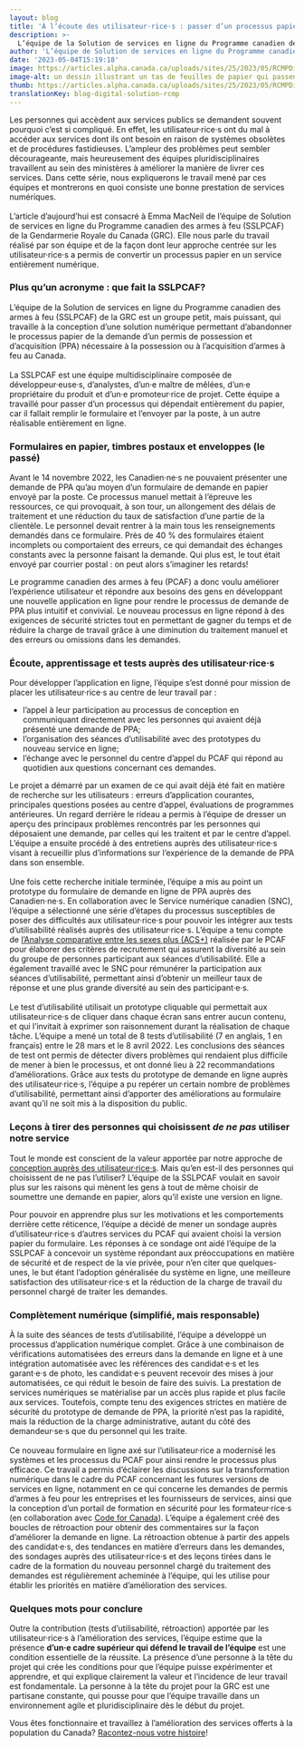 ```yaml
---
layout: blog
title: 'À l’écoute des utilisateur·rice·s : passer d’un processus papier à un service numérique'
description: >-
  L’équipe de la Solution de services en ligne du Programme canadien des armes à feu de la GRC discute de ses travaux en cours et de la façon dont elle a appliqué une approche axée sur les utilisateur·rice·s pour transformer un processus sur papier en un service entièrement numérique.
author: 'L’équipe de Solution de services en ligne du Programme canadien des armes à feu (SSLPCAF) de la GRC'
date: '2023-05-04T15:19:18'
image: https://articles.alpha.canada.ca/uploads/sites/25/2023/05/RCMPDigitalServicesBlog_Blog_Post_FR-scaled.jpg
image-alt: un dessin illustrant un tas de feuilles de papier qui passent d’un dossier à un système numérique dans un ordinateur portable.
thumb: https://articles.alpha.canada.ca/uploads/sites/25/2023/05/RCMPDigitalServicesBlog_Blog_Post_FR-scaled.jpg
translationKey: blog-digital-solution-rcmp
---
```


<p>Les personnes qui accèdent aux services publics se demandent souvent pourquoi c’est si compliqué. En effet, les utilisateur·rice·s ont du mal à accéder aux services dont ils ont besoin en raison de systèmes obsolètes et de procédures fastidieuses. L’ampleur des problèmes peut sembler décourageante, mais heureusement des équipes pluridisciplinaires travaillent au sein des ministères à améliorer la manière de livrer ces services. Dans cette série, nous expliquerons le travail mené par ces équipes et montrerons en quoi consiste une bonne prestation de services numériques.<br><br>L’article d’aujourd’hui est consacré à Emma MacNeil de l’équipe de Solution de services en ligne du Programme canadien des armes à feu (SSLPCAF) de la Gendarmerie Royale du Canada (GRC). Elle nous parle du travail réalisé par son équipe et de la façon dont leur approche centrée sur les utilisateur·rice·s a permis de convertir un processus papier en un service entièrement numérique.</p>



<h3 id="h-plus-qu-un-acronyme-que-fait-la-sslpcaf"><strong>Plus qu’un acronyme : que fait la SSLPCAF?</strong></h3>



<p>L’équipe de la Solution de services en ligne du Programme canadien des armes à feu (SSLPCAF) de la GRC est un groupe petit, mais puissant, qui travaille à la conception d’une solution numérique permettant d’abandonner le processus papier de la demande d’un permis de possession et d’acquisition (PPA) nécessaire à la possession ou à l’acquisition d’armes à feu au Canada.<br><br>La SSLPCAF est une équipe multidisciplinaire composée de développeur·euse·s, d’analystes, d’un·e maître de mêlées, d’un·e propriétaire du produit et d’un·e promoteur·rice de projet. Cette équipe a travaillé pour passer d’un processus qui dépendait entièrement du papier, car il fallait remplir le formulaire et l’envoyer par la poste, à un autre réalisable entièrement en ligne.</p>



<h3 id="h-formulaires-en-papier-timbres-postaux-et-enveloppes-le-passe"><strong>Formulaires en papier, timbres postaux et enveloppes (le passé)</strong></h3>



<p>Avant le 14 novembre 2022, les Canadien·ne·s ne pouvaient présenter une demande de PPA qu’au moyen d’un formulaire de demande en papier envoyé par la poste. Ce processus manuel mettait à l’épreuve les ressources, ce qui provoquait, à son tour, un allongement des délais de traitement et une réduction du taux de satisfaction d’une partie de la clientèle. Le personnel devait rentrer à la main tous les renseignements demandés dans ce formulaire. Près de 40 % des formulaires étaient incomplets ou comportaient des erreurs, ce qui demandait des échanges constants avec la personne faisant la demande. Qui plus est, le tout était envoyé par courrier postal : on peut alors s’imaginer les retards!</p>



<p>Le programme canadien des armes à feu (PCAF) a donc voulu améliorer l’expérience utilisateur et répondre aux besoins des gens en développant une nouvelle application en ligne pour rendre le processus de demande de PPA plus intuitif et convivial. Le nouveau processus en ligne répond à des exigences de sécurité strictes tout en permettant de gagner du temps et de réduire la charge de travail grâce à une diminution du traitement manuel et des erreurs ou omissions dans les demandes.</p>



<h3 id="h-ecoute-apprentissage-et-tests-aupres-des-utilisateur-rice-s"><strong>Écoute, apprentissage et tests auprès des utilisateur·rice·s</strong></h3>



<p>Pour développer l’application en ligne, l’équipe s’est donné pour mission de placer les utilisateur·rice·s au centre de leur travail par :&nbsp;</p>



<ul>
<li>l’appel à leur participation au processus de conception en communiquant directement avec les personnes qui avaient déjà présenté une demande de PPA;</li>



<li>l’organisation des séances d’utilisabilité avec des prototypes du nouveau service en ligne;</li>



<li>l’échange avec le personnel du centre d’appel du PCAF qui répond au quotidien aux questions concernant ces demandes.</li>
</ul>



<p>Le projet a démarré par un examen de ce qui avait déjà été fait en matière de recherche sur les utilisateurs : erreurs d’application courantes, principales questions posées au centre d’appel, évaluations de programmes antérieures. Un regard derrière le rideau a permis à l’équipe de dresser un aperçu des principaux problèmes rencontrés par les personnes qui déposaient une demande, par celles qui les traitent et par le centre d’appel. L’équipe a ensuite procédé à des entretiens auprès des utilisateur·rice·s visant à recueillir plus d’informations sur l’expérience de la demande de PPA dans son ensemble.<br><br>Une fois cette recherche initiale terminée, l’équipe a mis au point un prototype du formulaire de demande en ligne de PPA auprès des Canadien·ne·s. En collaboration avec le Service numérique canadien (SNC), l’équipe a sélectionné une série d’étapes du processus susceptibles de poser des difficultés aux utilisateur·rice·s pour pouvoir les intégrer aux tests d’utilisabilité réalisés auprès des utilisateur·rice·s. L’équipe a tenu compte de <a href="https://femmes-egalite-genres.canada.ca/fr/analyse-comparative-entre-sexes-plus/est-analyse-comparative-entre-sexes-plus.html" target="_blank" rel="noreferrer noopener">l’Analyse comparative entre les sexes plus (ACS+)</a> réalisée par le PCAF pour élaborer des critères de recrutement qui assurent la diversité au sein du groupe de personnes participant aux séances d’utilisabilité. Elle a également travaillé avec le SNC pour rémunérer la participation aux séances d’utilisabilité, permettant ainsi d’obtenir un meilleur taux de réponse et une plus grande diversité au sein des participant·e·s.<br><br>Le test d’utilisabilité utilisait un prototype cliquable qui permettait aux utilisateur·rice·s de cliquer dans chaque écran sans entrer aucun contenu, et qui l’invitait à exprimer son raisonnement durant la réalisation de chaque tâche. L’équipe a mené un total de 8 tests d’utilisabilité (7 en anglais, 1 en français) entre le 28 mars et le 8 avril 2022. Les conclusions des séances de test ont permis de détecter divers problèmes qui rendaient plus difficile de mener à bien le processus, et ont donné lieu à 22 recommandations d’améliorations. Grâce aux tests du prototype de demande en ligne auprès des utilisateur·rice·s, l’équipe a pu repérer un certain nombre de problèmes d’utilisabilité, permettant ainsi d’apporter des améliorations au formulaire avant qu’il ne soit mis à la disposition du public.</p>



<h3 id="h-lecons-a-tirer-des-personnes-qui-choisissent-de-ne-pas-utiliser-notre-service"><strong>Leçons à tirer des personnes qui choisissent <em>de ne pas </em>utiliser notre service</strong></h3>



<p>Tout le monde est conscient de la valeur apportée par notre approche de <a href="https://www.canada.ca/fr/gouvernement/systeme/gouvernement-numerique/normes-numeriques-gouvernement-canada.html" target="_blank" rel="noreferrer noopener">conception auprès des utilisateur·rice·s</a>. Mais qu’en est-il des personnes qui choisissent de ne pas l’utiliser? L’équipe de la SSLPCAF voulait en savoir plus sur les raisons qui mènent les gens à tout de même choisir de soumettre une demande en papier, alors qu’il existe une version en ligne. </p>



<p>Pour pouvoir en apprendre plus sur les motivations et les comportements derrière cette réticence, l’équipe a décidé de mener un sondage auprès d’utilisateur·rice·s d’autres services du PCAF qui avaient choisi la version papier du formulaire. Les réponses à ce sondage ont aidé l’équipe de la SSLPCAF à concevoir un système répondant aux préoccupations en matière de sécurité et de respect de la vie privée, pour n’en citer que quelques-unes, le but étant l’adoption généralisée du système en ligne, une meilleure satisfaction des utilisateur·rice·s et la réduction de la charge de travail du personnel chargé de traiter les demandes.</p>



<h3 id="h-completement-numerique-simplifie-mais-responsable"><strong>Complètement numérique (simplifié, mais responsable)</strong></h3>



<p>À la suite des séances de tests d’utilisabilité, l’équipe a développé un processus d’application numérique complet. Grâce à une combinaison de vérifications automatisées des erreurs dans la demande en ligne et à une intégration automatisée avec les références des candidat·e·s et les garant·e·s de photo, les candidat·e·s peuvent recevoir des mises à jour automatisées, ce qui réduit le besoin de faire des suivis. La prestation de services numériques se matérialise par un accès plus rapide et plus facile aux services. Toutefois, compte tenu des exigences strictes en matière de sécurité du prototype de demande de PPA, la priorité n’est pas la rapidité, mais la réduction de la charge administrative, autant du côté des demandeur·se·s que du personnel qui les traite.<br><br>Ce nouveau formulaire en ligne axé sur l’utilisateur·rice a modernisé les systèmes et les processus du PCAF pour ainsi rendre le processus plus efficace. Ce travail a permis d’éclairer les discussions sur la transformation numérique dans le cadre du PCAF concernant les futures versions de services en ligne, notamment en ce qui concerne les demandes de permis d’armes à feu pour les entreprises et les fournisseurs de services, ainsi que la conception d’un portail de formation en sécurité pour les formateur·rice·s (en collaboration avec <a href="https://codefor.ca/fr/" target="_blank" rel="noreferrer noopener">Code for Canada</a>). L’équipe a également créé des boucles de rétroaction pour obtenir des commentaires sur la façon d’améliorer la demande en ligne. La rétroaction obtenue à partir des appels des candidat·e·s, des tendances en matière d’erreurs dans les demandes, des sondages auprès des utilisateur·rice·s et des leçons tirées dans le cadre de la formation du nouveau personnel chargé du traitement des demandes est régulièrement acheminée à l’équipe, qui les utilise pour établir les priorités en matière d’amélioration des services.</p>



<h3 id="h-quelques-mots-pour-conclure"><strong>Quelques mots pour conclure</strong></h3>



<p>Outre la contribution (tests d’utilisabilité, rétroaction) apportée par les utilisateur·rice·s à l’amélioration des services, l’équipe estime que la présence <strong>d’un·e cadre supérieur qui défend le travail de l’équipe</strong> est une condition essentielle de la réussite. La présence d’une personne à la tête du projet qui crée les conditions pour que l’équipe puisse expérimenter et apprendre, et qui explique clairement la valeur et l’incidence de leur travail est fondamentale. La personne à la tête du projet pour la GRC est une partisane constante, qui pousse pour que l’équipe travaille dans un environnement agile et pluridisciplinaire dès le début du projet.</p>



<p>Vous êtes fonctionnaire et travaillez à l’amélioration des services offerts à la population du Canada? <a href="mailto:cds-snc@tbs-sct.gc.ca" target="_blank" rel="noreferrer noopener">Racontez-nous votre histoire</a>!</p>

